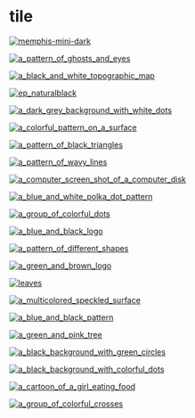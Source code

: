 # tile

<a href="memphis-mini-dark.webp"><img alt="memphis-mini-dark" src="memphis-mini-dark.webp"></a>

<a href="a_pattern_of_ghosts_and_eyes.jpg"><img alt="a_pattern_of_ghosts_and_eyes" src="a_pattern_of_ghosts_and_eyes.jpg"></a>

<a href="a_black_and_white_topographic_map.png"><img alt="a_black_and_white_topographic_map" src="a_black_and_white_topographic_map.png"></a>

<a href="ep_naturalblack.webp"><img alt="ep_naturalblack" src="ep_naturalblack.webp"></a>

<a href="a_dark_grey_background_with_white_dots.png"><img alt="a_dark_grey_background_with_white_dots" src="a_dark_grey_background_with_white_dots.png"></a>

<a href="a_colorful_pattern_on_a_surface.png"><img alt="a_colorful_pattern_on_a_surface" src="a_colorful_pattern_on_a_surface.png"></a>

<a href="a_pattern_of_black_triangles.png"><img alt="a_pattern_of_black_triangles" src="a_pattern_of_black_triangles.png"></a>

<a href="a_pattern_of_wavy_lines.png"><img alt="a_pattern_of_wavy_lines" src="a_pattern_of_wavy_lines.png"></a>

<a href="a_computer_screen_shot_of_a_computer_disk.jpg"><img alt="a_computer_screen_shot_of_a_computer_disk" src="a_computer_screen_shot_of_a_computer_disk.jpg"></a>

<a href="a_blue_and_white_polka_dot_pattern.png"><img alt="a_blue_and_white_polka_dot_pattern" src="a_blue_and_white_polka_dot_pattern.png"></a>

<a href="a_group_of_colorful_dots.png"><img alt="a_group_of_colorful_dots" src="a_group_of_colorful_dots.png"></a>

<a href="a_blue_and_black_logo.png"><img alt="a_blue_and_black_logo" src="a_blue_and_black_logo.png"></a>

<a href="a_pattern_of_different_shapes.png"><img alt="a_pattern_of_different_shapes" src="a_pattern_of_different_shapes.png"></a>

<a href="a_green_and_brown_logo.png"><img alt="a_green_and_brown_logo" src="a_green_and_brown_logo.png"></a>

<a href="leaves.webp"><img alt="leaves" src="leaves.webp"></a>

<a href="a_multicolored_speckled_surface.png"><img alt="a_multicolored_speckled_surface" src="a_multicolored_speckled_surface.png"></a>

<a href="a_blue_and_black_pattern.png"><img alt="a_blue_and_black_pattern" src="a_blue_and_black_pattern.png"></a>

<a href="a_green_and_pink_tree.png"><img alt="a_green_and_pink_tree" src="a_green_and_pink_tree.png"></a>

<a href="a_black_background_with_green_circles.png"><img alt="a_black_background_with_green_circles" src="a_black_background_with_green_circles.png"></a>

<a href="a_black_background_with_colorful_dots.png"><img alt="a_black_background_with_colorful_dots" src="a_black_background_with_colorful_dots.png"></a>

<a href="a_cartoon_of_a_girl_eating_food.png"><img alt="a_cartoon_of_a_girl_eating_food" src="a_cartoon_of_a_girl_eating_food.png"></a>

<a href="a_group_of_colorful_crosses.png"><img alt="a_group_of_colorful_crosses" src="a_group_of_colorful_crosses.png"></a>


